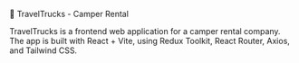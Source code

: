 🚐 TravelTrucks - Camper Rental

TravelTrucks is a frontend web application for a camper rental company.
The app is built with React + Vite, using Redux Toolkit, React Router, Axios, and Tailwind CSS.
